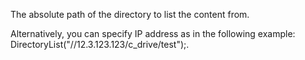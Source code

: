The absolute path of the directory to list the content from. 

Alternatively, you can specify IP address as in the following example: DirectoryList(\"//12.3.123.123/c_drive/test\");.